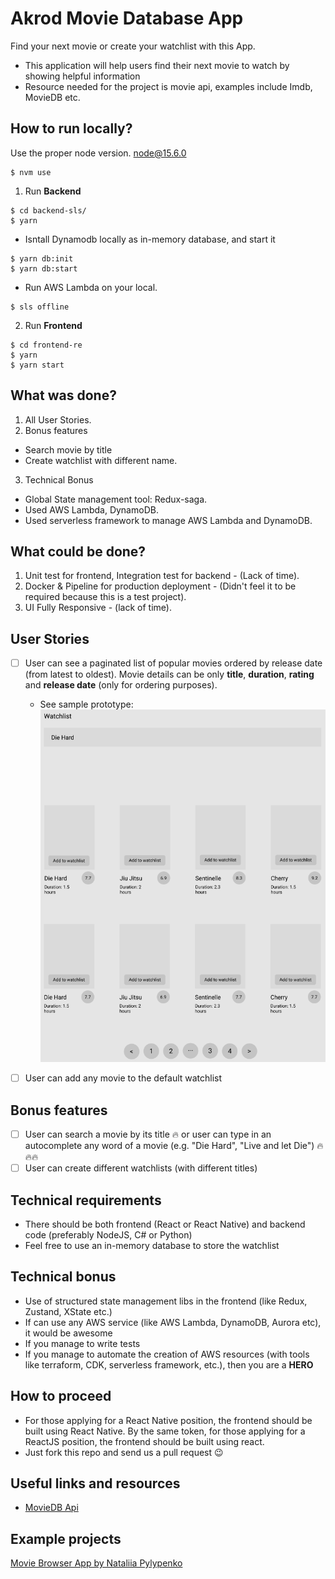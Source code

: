 # Akrod Movie Database App

Find your next movie or create your watchlist with this App.

- This application will help users find their next movie to watch by showing helpful information
- Resource needed for the project is movie api, examples include Imdb, MovieDB etc.

## How to run locally?

Use the proper node version. node@15.6.0

```
$ nvm use
```

1. Run **Backend**

```
$ cd backend-sls/
$ yarn
```

- Isntall Dynamodb locally as in-memory database, and start it

```
$ yarn db:init
$ yarn db:start
```

- Run AWS Lambda on your local.

```
$ sls offline
```

2. Run **Frontend**

```
$ cd frontend-re
$ yarn
$ yarn start
```

## What was done?

1. All User Stories.
2. Bonus features

- Search movie by title
- Create watchlist with different name.

3. Technical Bonus

- Global State management tool: Redux-saga.
- Used AWS Lambda, DynamoDB.
- Used serverless framework to manage AWS Lambda and DynamoDB.

## What could be done?

1. Unit test for frontend, Integration test for backend - (Lack of time).
2. Docker & Pipeline for production deployment - (Didn't feel it to be required because this is a test project).
3. UI Fully Responsive - (lack of time).

## User Stories

- [ ] User can see a paginated list of popular movies ordered by release date (from latest to oldest). Movie details can be only **title**, **duration**, **rating** and **release date** (only for ordering purposes).

  - See sample prototype:
    <img src="./movie_app_sketch.png" alt="Welcome screen" />

- [ ] User can add any movie to the default watchlist

## Bonus features

- [ ] User can search a movie by its title :fire: or user can type in an autocomplete any word of a movie (e.g. "Die Hard", "Live and let Die") :fire::fire::fire:
- [ ] User can create different watchlists (with different titles)

## Technical requirements

- There should be both frontend (React or React Native) and backend code (preferably NodeJS, C# or Python)
- Feel free to use an in-memory database to store the watchlist

## Technical bonus

- Use of structured state management libs in the frontend (like Redux, Zustand, XState etc.)
- If can use any AWS service (like AWS Lambda, DynamoDB, Aurora etc), it would be awesome
- If you manage to write tests
- If you manage to automate the creation of AWS resources (with tools like terraform, CDK, serverless framework, etc.), then you are a **HERO**

## How to proceed

- For those applying for a React Native position, the frontend should be built using React Native. By the same token, for those applying for a ReactJS position, the frontend should be built using react.
- Just fork this repo and send us a pull request :wink:

## Useful links and resources

- [MovieDB Api](https://developers.themoviedb.org/3)

## Example projects

[Movie Browser App by Nataliia Pylypenko](https://api-cinema-10d15.firebaseapp.com/)
